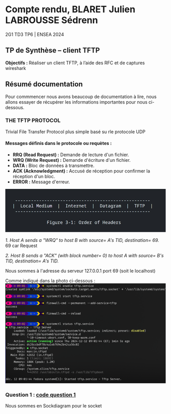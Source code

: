 # Compte rendu, BLARET Julien LABROUSSE Sédrenn
2G1 TD3 TP6 | ENSEA 2024

## TP de Synthèse –  client TFTP

**Objectifs :** Réaliser un client TFTP, à l’aide des RFC et de captures wireshark

## Résumé documentation 
Pour commmencer nous avons beaucoup de documentation à lire, nous allons essayer de récupérer les informations importantes pour nous ci-dessous.

### THE TFTP PROTOCOL
Trivial File Transfer Protocol plus simple
basé su rle protocole UDP

#### Messages définis dans le protocole ou requètes :

- **RRQ (Read Request) :** Demande de lecture d'un fichier.
- **WRQ (Write Request) :** Demande d'écriture d'un fichier.
- **DATA :** Bloc de données à transmettre.
- **ACK (Acknowledgment) :** Accusé de réception pour confirmer la réception d'un bloc.
- **ERROR :** Message d'erreur.

![Figure](photos/fig_Order_of_Headers.jpeg)

*1. Host A sends  a  "WRQ"  to  host  B  with  source=  A's  TID, destination= 69.* 69 car Request 

*2. Host  B  sends  a "ACK" (with block number= 0) to host A with source= B's TID, destination= A's TID.*


Nous sommes à l'adresse du serveur 127.0.0.1 port 69 (soit le localhost)

Comme indiqué dans la photo ci-dessous : 
![Figure](photos/setup_tftpserver.png)

### Question 1 : [code question 1](../gettftp/q1.c)


Nous sommes en Sockdiagram pour le socket 

